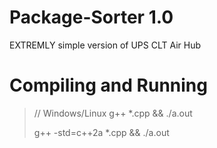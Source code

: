 # Package-Sorter 1.0
EXTREMLY simple version of UPS CLT Air Hub

# Compiling and Running
> // Windows/Linux
> g++ *.cpp && ./a.out
> 
> g++ -std=c++2a *.cpp && ./a.out
